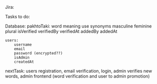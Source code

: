 Jira: 


Tasks to do: 

Database: 
    pakhtoTaki:
        word
        meaning
        use
        synonyms
        masculine
        feminine
        plural
        isVerified
        verifiedBy
        verifiedAt
        addedBy
        addedAt

    users:
        username
        email
        password (encrypted??)
        isAdmin
        createdAt

nextTask: users registration, email verification, login, admin verifies new words, admin frontend (word verification and user to admin promotion)